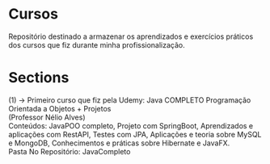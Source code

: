 # Cursos
Repositório destinado a armazenar os aprendizados e exercícios práticos dos cursos que fiz durante minha profissionalização.

# Sections
(1) -> Primeiro curso que fiz pela Udemy: Java COMPLETO Programação Orientada a Objetos + Projetos<br />
(Professor Nélio Alves)<br />
Conteúdos: JavaPOO completo, Projeto com SpringBoot, Aprendizados e aplicações com RestAPI, Testes com JPA, Aplicações e teoria sobre MySQL e MongoDB, Conhecimentos e práticas sobre Hibernate e JavaFX.<br />
Pasta No Repositório: JavaCompleto<br />
<br />
